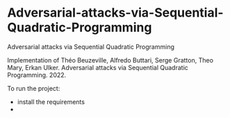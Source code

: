# Adversarial-attacks-via-Sequential-Quadratic-Programming
Adversarial attacks via Sequential Quadratic Programming

Implementation of Théo Beuzeville, Alfredo Buttari, Serge Gratton, Theo Mary, Erkan Ulker. Adversarial attacks via Sequential Quadratic Programming. 2022.

To run the project:
  - install the requirements
  - 
